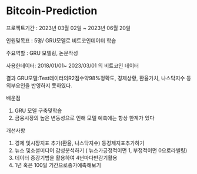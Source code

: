 # Bitcoin-Prediction

프로젝트기간 : 2023년 03월 02일 ~ 2023년 06월 20일

인원및목표 : 5명/ GRU모델로 비트코인데이터 학습

주요역할 : GRU 모델링, 논문작성

사용한데이터: 2018/01/01~ 2023/03/01 의 비트코인 데이터

결과
   GRU모델:Test데이터의R2점수약98%정확도,
   경제상황, 환율가치, 나스닥지수 등 외부요인을 반영하지 못하였다.
                     
배운점
   1) GRU 모델 구축및학습
   2) 금융시장의 높은 변동성으로 인해 모델 예측에는 항상 한계가 있다
      
개선사항
 1. 경제 및시장지표 추가(환율, 나스닥지수) 등경제지표추가하기
 2. 뉴스 및소셜미디어 감성분석하기 ( 뉴스가긍정적이면 1, 부정적이면 0으로라벨링)
 3. 데이터 증강기법을 활용하여 4년마다반감기활용
 4. 1년 혹은 100일 기간으로종가예측해보기

